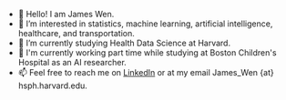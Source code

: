 - 👋 Hello! I am James Wen.
- 👀 I’m interested in statistics, machine learning, artificial intelligence, healthcare, and transportation. 
- 🌱 I’m currently studying Health Data Science at Harvard.
- 💼 I'm currently working part time while studying at Boston Children's Hospital as an AI researcher.
- 📫 Feel free to reach me on [LinkedIn](https://www.linkedin.com/in/jamesgwen/) or at my email James_Wen {at} hsph.harvard.edu. 

<!---
jamesgwen/jamesgwen is a ✨ special ✨ repository because its `README.md` (this file) appears on your GitHub profile.
You can click the Preview link to take a look at your changes.
--->

